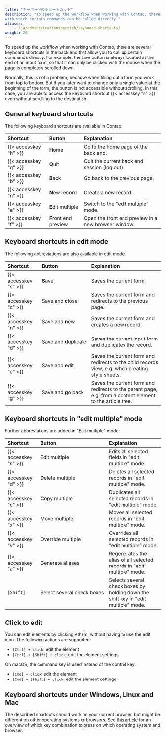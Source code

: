 ```yaml
---
title: "キーボードのショートカット"
description: "To speed up the workflow when working with Contao, there are several keyboard shortcuts in the back end, 
with which certain commands can be called directly."
aliases:
    - /ja/administrationsbereich/keyboard-shortcuts/
weight: 20
---
```


To speed up the workflow when working with Contao, there are several keyboard shortcuts in the back end that allow you to
call up certain commands directly. For example, the `Save` button is always located at the end of an input form, so that 
it can only be clicked with the mouse when the page is completely scrolled down.

Normally, this is not a problem, because when filling out a form you work from top to bottom. But 
if you later want to change only a single value at the beginning of the form, the button is not accessible without scrolling. 
In this case, you are able to access the keyboard shortcut {{< accesskey "s" >}} even without scrolling 
to the destination.


## General keyboard shortcuts

The following keyboard shortcuts are available in Contao:

| Shortcut              | Button                  | Explanation                                                                         |
|:----------------------|:------------------------|:------------------------------------------------------------------------------------|
| {{< accesskey "h" >}} | **H**ome                | Go to the home page of the back end.                                                |
| {{< accesskey "q" >}} | **Q**uit                | Quit the current back end session (log out).                                        |
| {{< accesskey "b" >}} | **B**ack                | Go back to the previous page.                                                       |
| {{< accesskey "n" >}} | **N**ew record          | Create a new record.                                                                |
| {{< accesskey "e" >}} | **E**dit multiple       | Switch to the "edit multiple" mode.                                                 |
| {{< accesskey "f" >}} | **F**ront end preview   | Open the front end preview in a new browser window.                                 |


## Keyboard shortcuts in edit mode

The following abbreviations are also available in edit mode:

| Shortcut              | Button                             | Explanation                                                                                               |
|:----------------------|:-----------------------------------|:----------------------------------------------------------------------------------------------------------|
| {{< accesskey "s" >}} | **S**ave                           | Saves the current form.                                                                                   |
| {{< accesskey "c" >}} | Save and **c**lose                 | Saves the current form and redirects to the previous page.                                                |
| {{< accesskey "n" >}} | Save and **n**ew                   | Saves the current form and creates a new record.                                                          |
| {{< accesskey "d" >}} | Save&nbsp;and&nbsp;**d**uplicate   | Saves the current input form and duplicates the record.                                                   |
| {{< accesskey "e" >}} | Save and **e**dit                  | Saves the current form and redirects to the child records view, e.g. when creating style sheets.          |
| {{< accesskey "g" >}} | Save and **g**o back               | Saves the current form and redirects to the parent page, e.g. from a content element to the article tree. |


## Keyboard shortcuts in "edit multiple" mode

Further abbreviations are added in "Edit multiple" mode:

| Shortcut              | Button                                      | Explanation                                                                                         |
|:----------------------|:--------------------------------------------|:----------------------------------------------------------------------------------------------------|
| {{< accesskey "s" >}} | Edit multiple                               | Edits all selected fields in "edit multiple" mode.                                                  |
| {{< accesskey "d" >}} | **D**elete multiple                         | Deletes all selected records in "edit multiple" mode.                                               |
| {{< accesskey "c" >}} | **C**opy multiple                           | Duplicates all selected records in "edit multiple" mode.                                            |
| {{< accesskey "x" >}} | Move multiple                               | Moves all selected records in "edit multiple" mode.                                                 |
| {{< accesskey "v" >}} | Override multiple                           | Overrides all selected records in "edit multiple" mode.                                             |
| {{< accesskey "a" >}} | Generate aliases                            | Regenerates the alias of all selected records in "edit multiple" mode.                              |
| `[Shift]`             | Select&nbsp;several&nbsp;check&nbsp;boxes   | Selects several check boxes by holding down the shift key in "edit multiple" mode.                  |


## Click to edit

You can edit elements by clicking √them, without having to use the edit icon. The following actions are supported:

- `[Ctrl] + click`: edit the element
- `[Ctrl] + [Shift] + click`: edit the element settings

On macOS, the command key is used instead of the control key:

- `[Cmd] + click`: edit the element
- `[Cmd] + [Shift] + click`: edit the element settings


## Keyboard shortcuts under Windows, Linux and Mac

The described shortcuts should work on your current browser, but might be different on other operating systems or browsers.
See [this article][MozillaAccesskey] for an overview of which key combination to press on which operating system and 
browser.


[MozillaAccesskey]: https://developer.mozilla.org/en-US/docs/Web/HTML/Global_attributes/accesskey
